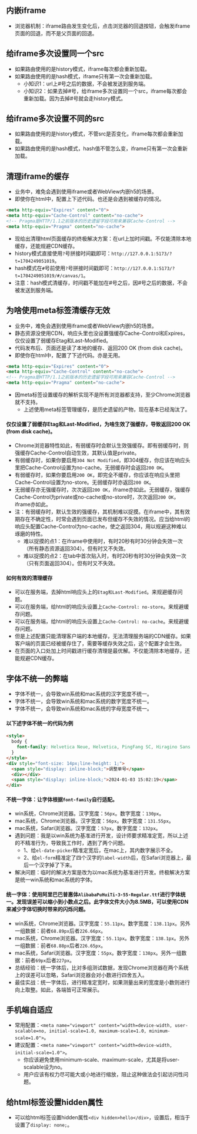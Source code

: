 ## 内嵌iframe
* 浏览器机制：iframe路由发生变化后，点击浏览器的回退按钮，会触发iframe页面的回退，而不是父页面的回退。

## 给iframe多次设置同一个src
* 如果路由使用的是history模式，iframe每次都会重新加载。
* 如果路由使用的是hash模式，iframe只有第一次会重新加载。
  - 小知识1：url上#号之后的数据，不会被发送到服务端。
  - 小知识2：如果去掉#号，给iframe多次设置同一个src，iframe每次都会重新加载。因为去掉#号就会走history模式。

## 给iframe多次设置不同的src
* 如果路由使用的是history模式，不管src是否变化，iframe每次都会重新加载。
* 如果路由使用的是hash模式，hash值不管怎么变，iframe只有第一次会重新加载。

## 清理iframe的缓存
* 业务中，难免会遇到使用iframe或者WebView内嵌h5的场景。
* 即使你在html中，配置上下述代码。也还是会遇到被缓存的情况。
```html
<meta http-equiv="Expires" content="0">
<meta http-equiv="Cache-Control" content="no-cache">
<!-- Pragma是HTTP/1.1之前版本的历史遗留字段可用来兼容Cache-Control -->
<meta http-equiv="Pragma" content="no-cache">
```
* 现给出清理html页面缓存的终极解决方案：在url上加时间戳。不仅能清除本地缓存，还能规避CDN缓存。
* history模式直接使用`?`号拼接时间戳即可：`http://127.0.0.1:5173/?t=1704249051019`。
* hash模式在`#`号前使用`?`号拼接时间戳即可：`http://127.0.0.1:5173/?t=1704249051019/#/canvas/1`。
* 注意：hash模式清缓存，时间戳不能加在#号之后，因#号之后的数据，不会被发送到服务端。

## 为啥使用meta标签清缓存无效
* 业务中，难免会遇到使用iframe或者WebView内嵌h5的场景。
* 静态资源没使用CDN，响应头里也没设置强缓存Cache-Control和Expires，仅仅设置了弱缓存Etag和Last-Modified。
* 代码发布后、页面还是读了本地的缓存、返回200 OK (from disk cache)。
* 即使你在html中，配置了下述代码。亦是无用。
```html
<meta http-equiv="Expires" content="0">
<meta http-equiv="Cache-Control" content="no-cache">
<!-- Pragma是HTTP/1.1之前版本的历史遗留字段可用来兼容Cache-Control -->
<meta http-equiv="Pragma" content="no-cache">
```
* 因meta标签设置缓存的解析实现不是所有浏览器都支持，至少Chrome浏览器就不支持。
  - 上述使用meta标签管理缓存，是历史遗留的产物，现在基本已经淘汰了。
#### 仅仅设置了弱缓存Etag和Last-Modified，为啥生效了强缓存，导致返回200 OK (from disk cache)。
* Chrome浏览器特性如此，有弱缓存时会默认生效强缓存。即有弱缓存时，则强缓存Cache-Control自动生效，其默认值是private。
* 有弱缓存时，如果你要启用`304 Not Modified`，即304缓存，你应该在响应头里把Cache-Control设置为no-cache。无弱缓存时会返回`200 OK`。
* 有弱缓存时，如果你要启用`200 OK`，即完全不缓存，你应该在响应头里把Cache-Control设置为no-store。无弱缓存时亦返回`200 OK`。
* 无弱缓存亦无强缓存时，次次返回`200 OK`，iframe亦如此。无弱缓存，强缓存Cache-Control为private或no-cache或no-store时，次次返回`200 OK`，iframe亦如此。
* 注：有弱缓存时，默认生效的强缓存，其机制难以捉摸。在iframe中，其有效期存在不确定性，时常会遇到页面已发布但缓存不失效的情况。应当给html的响应头配置Cache-Control为no-cache，使之返回304，用以规避这种难以琢磨的特性。
  - 难以捉摸的点1：在iframe中使用时，有时20秒有时30分钟会失效一次（所有静态资源返回304）。但有时又不失效。
  - 难以捉摸的点2：在tab中首次贴入时，有时20秒有时30分钟会失效一次（只有页面返回304）。但有时又不失效。
#### 如何有效的清理缓存
* 可以在服务端，去掉html响应头上的`Etag和Last-Modified`。来规避缓存问题。
* 可以在服务端，给html的响应头设置上`Cache-Control: no-store`。来规避缓存问题。
* 可以在服务端，给html的响应头设置上`Cache-Control: no-cache`。来规避缓存问题。
* 但是上述配置只能清理客户端的本地缓存，无法清理服务端的CDN缓存。如果客户端的页面已经被缓存住了，需要等缓存失效之后，这个配置才会生效。
* 在页面的入口处加上时间戳进行缓存清理是最优解。不仅能清除本地缓存，还能规避CDN缓存。

## 字体不统一的弊端
* 字体不统一，会导致win系统和mac系统的汉字宽度不统一。
* 字体不统一，会导致win系统和mac系统的数字宽度不统一。
* 字体不统一，会导致win系统和mac系统的字母宽度不统一。
#### 以下述字体不统一的代码为例
```html
<style>
  body {
    font-family: Helvetica Neue, Helvetica, PingFang SC, Hiragino Sans GB, Microsoft YaHei, 微软雅黑, Arial, sans-serif;
  }
</style>
<div style="font-size: 14px;line-height: 1;">
  <span style="display: inline-block;">调整单号</span>
  <div></div>
  <span style="display: inline-block;">2024-01-03 15:02:19</span>
</div>
```
#### 不统一字体：让字体根据`font-family`自行适配。
* win系统，Chrome浏览器。汉字宽度：`56px`。数字宽度：`130px`。
* mac系统，Chrome浏览器。汉字宽度：`56px`。数字宽度：`131.55px`。
* mac系统，Safari浏览器。汉字宽度：`57px`。数字宽度：`132px`。
* 遇到问题：我是以win系统为基准进行开发，设计师要求精准定宽，所以上述的不精准行为，导致我工作时，遇到了两个问题。
  - 1、给`el-date-picker`精准定宽后，在mac上，其内数字展示不全。
  - 2、给`el-form`精准定了四个汉字的`label-width`后，在Safari浏览器上，最后一个汉字掉了下来。
* 解决问题：临时的解决方案是改为以mac系统为基准进行开发。终极解决方案是统一win系统和mac系统的字体。
#### 统一字体：使用阿里巴巴普惠体`AlibabaPuHuiTi-3-55-Regular.ttf`进行字体统一。发现误差可以缩小到小数点之后。此字体文件大小为8.5MB，可以使用CDN来减少字体切换时带来的闪烁问题。
* win系统，Chrome浏览器。汉字宽度：`55.11px`。数字宽度：`138.11px`。另外一组数据：前者`68.89px`后者`226.66px`。
* mac系统，Chrome浏览器。汉字宽度：`55.11px`。数字宽度：`138.1px`。另外一组数据：前者`68.88px`后者`226.65px`。
* mac系统，Safari浏览器。汉字宽度：`55px`。数字宽度：`138px`。另外一组数据：前者`69px`后者`227px`。
* 总结经验：统一字体后，比对多组测试数据，发现Chrome浏览器在两个系统上的误差可以忽略，Safari浏览器会对小数进行四舍五入。
* 最佳实战：统一字体后，进行精准定宽时，如果测量出来的宽度是小数则进行向上取整。如此，各端皆可正常展示。

## 手机端自适应
* 常用配置：`<meta name="viewport" content="width=device-width, user-scalable=no, initial-scale=1.0, maximum-scale=1.0, minimum-scale=1.0">`。
* 建议配置：`<meta name="viewport" content="width=device-width, initial-scale=1.0">`。
  - 你应该避免使用minimum-scale、maximum-scale，尤其是将user-scalable设为no。
  - 用户应该有权力尽可能大或小地进行缩放，阻止这种做法会引起访问性问题。

## 给html标签设置hidden属性
* 可以给html标签设置hidden属性`<div hidden>hello</div>`，设置后，相当于设置了`display: none;`。
